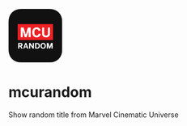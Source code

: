 ![MCURandom Logo](/images/app/logo.png)

# mcurandom
Show random title from Marvel Cinematic Universe
